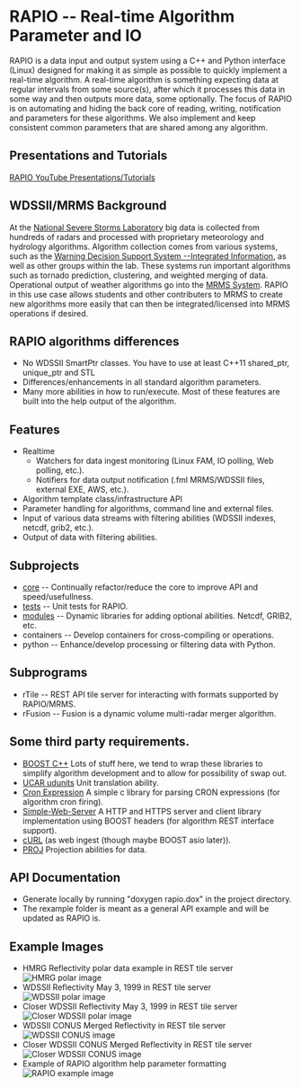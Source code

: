 # RAPIO -- Real-time Algorithm Parameter and IO

RAPIO is a data input and output system using a C++ and Python interface (Linux) designed for making it as simple as possible to quickly implement a real-time algorithm.  A real-time algorithm is something expecting data at regular intervals from some source(s), after which it processes this data in some way and then outputs more data, some optionally. The focus of RAPIO is on automating and hiding the back core of reading, writing, notification and parameters for these algorithms.  We also implement and keep consistent common parameters that are shared among any algorithm.

## Presentations and Tutorials
[RAPIO YouTube Presentations/Tutorials](https://www.youtube.com/playlist?list=PLtFp1JgyWc4kj5A-I12LM0gCo40JorfPe)

## WDSSII/MRMS Background
At the [National Severe Storms Laboratory](https://www.nssl.noaa.gov) big data is collected from hundreds of radars and processed with proprietary meteorology and hydrology algorithms.  Algorithm collection comes from various systems, such as the [Warning Decision Support System --Integrated Information](http://www.wdssii.org), as well as other groups within the lab.  These systems run important algorithms such as tornado prediction, clustering, and weighted merging of data. Operational output of weather algorithms go into the [MRMS System](https://www.nssl.noaa.gov/projects/mrms/).  RAPIO in this use case allows students and other contributers to MRMS to create new algorithms more easily that can then be integrated/licensed into MRMS operations if desired.
## RAPIO algorithms differences
* No WDSSII SmartPtr classes.  You have to use at least C++11 shared_ptr, unique_ptr and STL
* Differences/enhancements in all standard algorithm parameters.
* Many more abilities in how to run/execute.  Most of these features are built into the help output of the algorithm.

## Features
* Realtime
  * Watchers for data ingest monitoring (Linux FAM, IO polling, Web polling, etc.).
  * Notifiers for data output notification (.fml MRMS/WDSSII files, external EXE, AWS, etc.).
* Algorithm template class/infrastructure API
* Parameter handling for algorithms, command line and external files.
* Input of various data streams with filtering abilities (WDSSII indexes, netcdf, grib2, etc.).
* Output of data with filtering abilities.

## Subprojects
* [core](base/README.md) -- Continually refactor/reduce the core to improve API and speed/usefullness.
* [tests](tests/README.md) -- Unit tests for RAPIO.
* [modules](modules/README.md) -- Dynamic libraries for adding optional abilities.  Netcdf, GRIB2, etc.
* containers -- Develop containers for cross-compiling or operations.
* python -- Enhance/develop processing or filtering data with Python.

## Subprograms
* rTile -- REST API tile server for interacting with formats supported by RAPIO/MRMS.
* rFusion -- Fusion is a dynamic volume multi-radar merger algorithm.

## Some third party requirements.
* [BOOST C++](https://www.boost.org) Lots of stuff here, we tend to wrap these libraries to simplify algorithm development and to allow for possibility of swap out.
* [UCAR udunits](https://www.unidata.ucar.edu/software/udunits) Unit translation ability.
* [Cron Expression](https://github.com/staticlibs/ccronexpr) A simple c library for parsing CRON expressions (for algorithm cron firing).
* [Simple-Web-Server](https://gitlab.com/eidheim/Simple-Web-Server) A HTTP and HTTPS server and client library implementation using BOOST headers (for algorithm REST interface support).
* [cURL](https://curl.haxx.se) (as web ingest (though maybe BOOST asio later)).
* [PROJ](https://proj.org/) Projection abilities for data.

## API Documentation
* Generate locally by running "doxygen rapio.dox" in the project directory.
* The rexample folder is meant as a general API example and will be updated as RAPIO is.

## Example Images
* HMRG Reflectivity polar data example in REST tile server
![HMRG polar image](images/rapio002.png?raw=true "HMRG polar data example in REST tile server")
* WDSSII Reflectivity May 3, 1999 in REST tile server
![WDSSII polar image](images/rapio003.png?raw=true "WDSSII Reflectivity May 3, 1999 in tile server")
* Closer WDSSII Reflectivity May 3, 1999 in REST tile server
![Closer WDSSII polar image](images/rapio004.png?raw=true "Closer WDSSII Reflectivity May 3, 1999 in tile server")
* WDSSII CONUS Merged Reflectivity in REST tile server
![WDSSII CONUS image](images/rapio005.png?raw=true "WDSSII CONUS Merged Reflectivity")
* Closer WDSSII CONUS Merged Reflectivity in REST tile server
![Closer WDSSII CONUS image](images/rapio006.png?raw=true "Closer WDSSII CONUS Merged Reflectivity")
* Example of RAPIO algorithm help parameter formatting
![RAPIO example image](images/rapio001.png?raw=true "RAPIO example")

